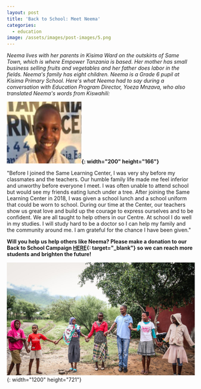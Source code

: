 ```yaml
---
layout: post
title: 'Back to School: Meet Neema'
categories:
  - education
image: /assets/images/post-images/5.png
---
```


*Neema lives with her parents in Kisima Ward on the outskirts of Same Town, which is where Empower Tanzania is based. Her mother has small business selling fruits and vegetables and her father does labor in the fields. Neema's family has eight children. Neema is a Grade 6 pupil at Kisima Primary School. Here's what Neema had to say during a conversation with Education Program Director, Yoeza Mnzava, who also translated Neema's words from Kiswahili:*

**![](/uploads/2019/08/27/back-to-school-meet-neema/neema-1.jpg){: width="200" height="166"}**

"Before I joined the Same Learning Center, I was very shy before my classmates and the teachers. Our humble family life made me feel inferior and unworthy before everyone I meet. I was often unable to attend school but would see my friends eating lunch under a tree. After joining the Same Learning Center in 2018, I was given a school lunch and a school uniform that could be worn to school. During our time at the Center, our teachers show us great love and build up the courage to express ourselves and to be confident. We are all taught to help others in our Centre. At school I do well in my studies. I will study hard to be a doctor so I can help my family and the community around me. I am grateful for the chance I have been given."

**Will you help us help others like Neema? Please make a donation to our Back to School Campaign&nbsp;[HERE](https://empowertz.z2systems.com/np/clients/empowertz/donation.jsp?campaign=46&amp;fbclid=IwAR0UDxLV4um9uujUu5_lyPh714lc1bW7_MG_u4e7xCEHS_yZ3bXtmFBqMH8){: target="_blank"}&nbsp;so we can reach more students and brighten the future\!**

![](/uploads/learningcenter2-27.jpg){: width="1200" height="721"}